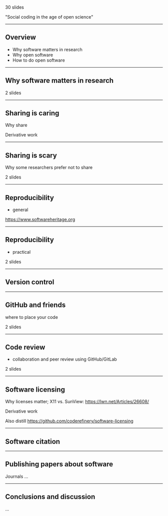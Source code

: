 30 slides

"Social coding in the age of open science"

---

## Overview

- Why software matters in research
- Why open software
- How to do open software

---

## Why software matters in research

2 slides

---

## Sharing is caring

Why share

Derivative work

---

## Sharing is scary

Why some researchers prefer not to share

2 slides

---

## Reproducibility

- general

https://www.softwareheritage.org

---

## Reproducibility

- practical

2 slides

---

## Version control

---

## GitHub and friends

where to place your code

2 slides

---

## Code review

- collaboration and peer review using GitHub/GitLab

2 slides

---

## Software licensing

Why licenses matter; X11 vs. SunView: https://lwn.net/Articles/26608/

Derivative work

Also distill https://github.com/coderefinery/software-licensing

---

## Software citation

---

## Publishing papers about software

Journals ...

---

## Conclusions and discussion

...
